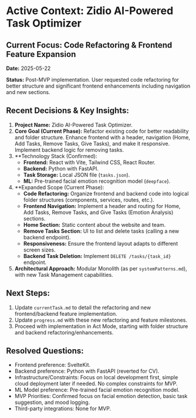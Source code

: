 # Active Context: Zidio AI-Powered Task Optimizer

## Current Focus: Code Refactoring & Frontend Feature Expansion

**Date:** 2025-05-22

**Status:** Post-MVP implementation. User requested code refactoring for better structure and significant frontend enhancements including navigation and new sections.

## Recent Decisions & Key Insights:

1.  **Project Name:** Zidio AI-Powered Task Optimizer.
2.  **Core Goal (Current Phase):** Refactor existing code for better readability and folder structure. Enhance frontend with a header, navigation (Home, Add Tasks, Remove Tasks, Give Tasks), and make it responsive. Implement backend logic for removing tasks.
3.  **Technology Stack (Confirmed):
    *   **Frontend:** React with Vite, Tailwind CSS, React Router.
    *   **Backend:** Python with FastAPI.
    *   **Task Storage:** Local JSON file (`tasks.json`).
    *   **ML:** Pre-trained facial emotion recognition model (`deepface`).
4.  **Expanded Scope (Current Phase):
    *   **Code Refactoring:** Organize frontend and backend code into logical folder structures (components, services, routes, etc.).
    *   **Frontend Navigation:** Implement a header and routing for Home, Add Tasks, Remove Tasks, and Give Tasks (Emotion Analysis) sections.
    *   **Home Section:** Static content about the website and team.
    *   **Remove Tasks Section:** UI to list and delete tasks (calling a new backend endpoint).
    *   **Responsiveness:** Ensure the frontend layout adapts to different screen sizes.
    *   **Backend Task Deletion:** Implement `DELETE /tasks/{task_id}` endpoint.
5.  **Architectural Approach:** Modular Monolith (as per `systemPatterns.md`), with new Task Management capabilities.

## Next Steps:

1.  Update `currentTask.md` to detail the refactoring and new frontend/backend feature implementation.
2.  Update `progress.md` with these new refactoring and feature milestones.
3.  Proceed with implementation in Act Mode, starting with folder structure and backend refactoring/enhancements.

## Resolved Questions:

-   Frontend preference: SvelteKit.
-   Backend preference: Python with FastAPI (reverted for CV).
-   Infrastructure/Constraints: Focus on local development first, simple cloud deployment later if needed. No complex constraints for MVP.
-   ML Model preference: Pre-trained facial emotion recognition model.
-   MVP Priorities: Confirmed focus on facial emotion detection, basic task suggestion, and mood logging.
-   Third-party integrations: None for MVP.